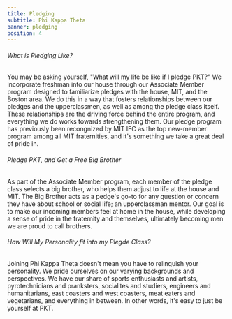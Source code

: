 ```yaml
---
title: Pledging
subtitle: Phi Kappa Theta
banner: pledging
position: 4
---
```

###### What is Pledging Like?

You may be asking yourself, "What will my life be like if I pledge PKT?" We incorporate freshman into our house through our Associate Member program designed to familiarize pledges with the house, MIT, and the Boston area. We do this in a way that fosters relationships between our pledges and the upperclassmen, as well as among the pledge class itself. These relationships are the driving force behind the entire program, and everything we do works towards strengthening them. Our pledge program has previously been recongnized by MIT IFC as the top new-member program among all MIT fraternities, and it's something we take a great deal of pride in.

###### Pledge PKT, and Get a Free Big Brother

As part of the Associate Member program, each member of the pledge class selects a big brother, who helps them adjust to life at the house and MIT. The Big Brother acts as a pedge's go-to for any question or concern they have about school or social life; an upperclassman mentor. Our goal is to make our incoming members feel at home in the house, while developing a sense of pride in the fraternity and themselves, ultimately becoming men we are proud to call brothers.


###### How Will My Personality fit into my Plegde Class?

Joining Phi Kappa Theta doesn't mean you have to relinquish your personality. We pride ourselves on our varying backgrounds and perspectives. We have our share of sports enthusiasts and artists, pyrotechnicians and pranksters, socialites and studiers, engineers and humanitarians, east coasters and west coasters, meat eaters and vegetarians, and everything in between. In other words, it's easy to just be yourself at PKT.
